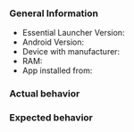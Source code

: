 <!-- Please read the Code of Conduct before making any contributions. -->

### General Information

  * Essential Launcher Version:
  * Android Version:
  * Device with manufacturer:
  * RAM:
  * App installed from:
  
### Actual behavior

<!-- Describe how Essential Launcher behaved. -->

### Expected behavior

<!-- Describe what you expect from Essential Launcher. -->

<!-- In case you are a developer, please attach a detailed log here: -->
<!-- ### Logcat log -->